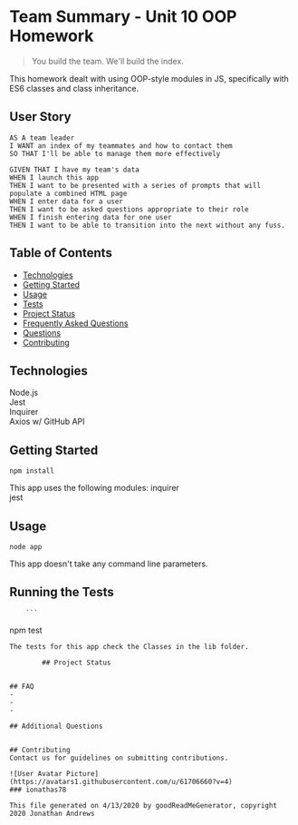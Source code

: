 # Team Summary - Unit 10 OOP Homework

> You build the team. We'll build the index.

This homework dealt with using OOP-style modules in JS, specifically with ES6 classes and class inheritance.

## User Story

```
AS A team leader
I WANT an index of my teammates and how to contact them
SO THAT I'll be able to manage them more effectively
```

```
GIVEN THAT I have my team's data
WHEN I launch this app
THEN I want to be presented with a series of prompts that will populate a combined HTML page
WHEN I enter data for a user
THEN I want to be asked questions appropriate to their role
WHEN I finish entering data for one user
THEN I want to be able to transition into the next without any fuss.
```


## Table of Contents
* [Technologies](#Technologies)
* [Getting Started](#Getting)
* [Usage](#Usage)
* [Tests](#Running)
* [Project Status](#Project)
* [Frequently Asked Questions](#FAQ)
* [Questions](#Additional)
* [Contributing](#Contributing)

## Technologies
Node.js\
Jest\
Inquirer\
Axios w/ GitHub API

## Getting Started
```
npm install
```
This app uses the following modules:
inquirer\
jest


## Usage
```
node app
```
This app doesn't take any command line parameters.


## Running the Tests
        ```
npm test
```
The tests for this app check the Classes in the lib folder.

        ## Project Status


## FAQ
- 
- 
- 

## Additional Questions


## Contributing
Contact us for guidelines on submitting contributions.

![User Avatar Picture](https://avatars1.githubusercontent.com/u/61706660?v=4)
### ionathas78

This file generated on 4/13/2020 by goodReadMeGenerator, copyright 2020 Jonathan Andrews
